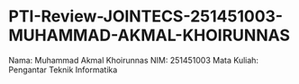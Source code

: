 # PTI-Review-JOINTECS-251451003-MUHAMMAD-AKMAL-KHOIRUNNAS
Nama: Muhammad Akmal Khoirunnas
NIM: 251451003
Mata Kuliah: Pengantar Teknik Informatika
